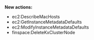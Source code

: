 **New actions:**

- ec2:DescribeMacHosts
- ec2:GetInstanceMetadataDefaults
- ec2:ModifyInstanceMetadataDefaults
- finspace:DeleteKxClusterNode
